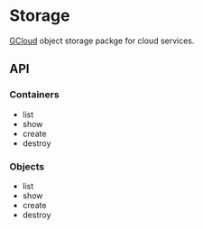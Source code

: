 Storage
=======

[GCloud](http://gcloud.io) object storage packge for cloud services.

API
---

### Containers
 - list
 - show
 - create
 - destroy

### Objects
 - list
 - show
 - create
 - destroy
